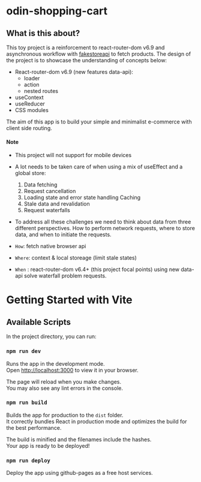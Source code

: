 # odin-shopping-cart

## What is this about?

This toy project is a reinforcement to react-router-dom v6.9 and asynchronous workflow with [fakestoreapi](https://fakestoreapi.com/) to fetch products.
The design of the project is to showcase the understanding of concepts below:

- React-router-dom v6.9 (new features data-api):
  - loader
  - action
  - nested routes
- useContext
- useReducer
- CSS modules

The aim of this app is to build your simple and minimalist e-commerce with client side routing.

#### Note

- This project will not support for mobile devices
- A lot needs to be taken care of when using a mix of useEffect and a global store:
  1. Data fetching
  2. Request cancellation
  3. Loading state and error state handling Caching
  4. Stale data and revalidation
  5. Request waterfalls
- To address all these challenges we need to think about data from three different perspectives. How to perform network requests, where to store data, and when to initiate the requests.

- `How`: fetch native browser api
- `Where`: context & local storeage (limit stale states)
- `When` : react-router-dom v6.4+ (this project focal points) using new data-api solve waterfall problem requests.

# Getting Started with Vite

## Available Scripts

In the project directory, you can run:

### `npm run dev`

Runs the app in the development mode.\
Open [http://localhost:3000](http://localhost:3000) to view it in your browser.

The page will reload when you make changes.\
You may also see any lint errors in the console.

### `npm run build`

Builds the app for production to the `dist` folder.\
It correctly bundles React in production mode and optimizes the build for the best performance.

The build is minified and the filenames include the hashes.\
Your app is ready to be deployed!

### `npm run deploy`

Deploy the app using github-pages as a free host services.
